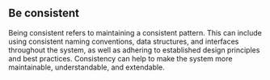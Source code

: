 ## Be consistent

Being consistent refers to maintaining a consistent pattern. This can include using consistent naming conventions, data structures, and interfaces throughout the system, as well as adhering to established design principles and best practices. Consistency can help to make the system more maintainable, understandable, and extendable.
